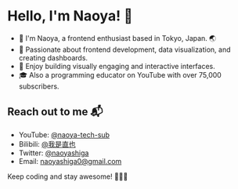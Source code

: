 # Hello, I'm Naoya! 👋
- 👋 I'm Naoya, a frontend enthusiast based in Tokyo, Japan. 🌏
- 🚀 Passionate about frontend development, data visualization, and creating dashboards.
- 👀 Enjoy building visually engaging and interactive interfaces.
- 🎓 Also a programming educator on YouTube with over 75,000 subscribers.

## Reach out to me 📬
- YouTube: [@naoya-tech-sub](https://www.youtube.com/channel/UCtiDTuG40ZOarubtFm1fbzg)
- Bilibili: [@我是直也](https://space.bilibili.com/268063094)
- Twitter: [@naoyashiga](https://twitter.com/naoyashiga)
- Email: naoyashiga0@gmail.com

Keep coding and stay awesome! 👨‍💻🚀

